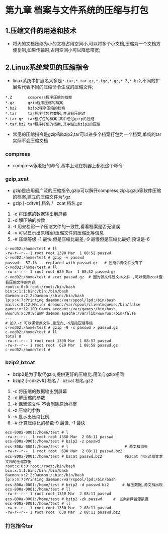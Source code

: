 # 第九章 档案与文件系统的压缩与打包


## 1.压缩文件的用途和技术

* 将大的文档压缩为小的文档占用空间小,可以将多个小文档,压缩为一个文档方便复制,如果传输时,占用空间小可以降低带宽;

## 2.Linux系统常见的压缩指令

* linux系统中扩展名大多是`*.tar,*.tar.gz,*.tgz,*.gz,*.Z,*.bz2`,不同的扩展名代表不同的压缩命令生成的压缩文件;
```
*.Z       compress程序压缩的档案
*.gz      gzip程序压缩的档案 
*.bz2     bzip2程序压缩的档案
*.tar     tar程序打包的数据,并没有压缩过
*.tar.gz  tar程打包的档案,其中经过gzip的压缩
*.tar.bz2 tar程序打包的档案,其中经过bzip2的压缩
```
* 常见的压缩指令是gzip和bzip2,tar可以进多个档案打包为一个档案,单纯的tar实际不会压缩文档

### compress

* compress很老旧的命令,基本上现在机器上都没这个命令

### gzip,zcat

* gzip是应用最广泛的压缩指令,gzip可以解开compress,zip与gzip等软件压缩的档案,建立的压缩文件为*.gz
* gzip [-cdtv#] 档名  /   zcat 档名.gz
1. -c 将压缩的数据输出到屏幕
2. -d 解压缩的参数
3. -t 用来检验一个压缩文件的一致性,看看档案是否无错误
4. -v 可以显示出原档案/压缩文件的压缩比等信息
5. -# 压缩等级,-1 最快,但是压缩比最差,-9 最慢但是压缩比最好,预设是-6

```
c-vod02:/home/test # ll
-rw-r--r-- 1 root root 1390 Mar  1 08:52 passwd
c-vod02:/home/test # gzip -v passwd
passwd:  57.1% -- replaced with passwd.gz   # 压缩后源文件没有了
c-vod02:/home/test # ll
-rw-r--r-- 1 root root 629 Mar  1 08:52 passwd.gz
c-vod02:/home/test # zcat passwd.gz  # 因为源文件是文本文件 ,可以使用zcat查看压缩文件的内容
root:x:0:0:root:/root:/bin/bash
bin:x:1:1:bin:/bin:/bin/bash
daemon:x:2:2:Daemon:/sbin:/bin/bash
lp:x:4:7:Printing daemon:/var/spool/lpd:/bin/bash
mail:x:8:12:Mailer daemon:/var/spool/clientmqueue:/bin/false
games:x:12:100:Games account:/var/games:/bin/bash
wwwrun:x:30:8:WWW daemon apache:/var/lib/wwwrun:/bin/false
...
# 加入-c 可以保留原文件,重定向,-9是指压缩等级
c-vod02:/home/test # gzip -9 -c passwd > passwd.gz
c-vod02:/home/test # ll
total 8
-rw-r--r-- 1 root root 1390 Mar  1 08:57 passwd
-rw-r--r-- 1 root root  629 Mar  1 08:58 passwd.gz
c-vod02:/home/test #
```

### bzip2,bzcat

* bzip2是为了取代gzip,提供更好的压缩比.用法与gzip相同
* bzip2 [-cdkzv#] 档名  /   bzcat 档名.gz2
1. -c 将压缩的数据输出到屏幕
2. -d 解压缩的参数
3. -k 保留源文件,不会删除原始档案
4. -z 压缩的参数
5. -v 显示出压缩比例
6. -# 计算压缩比的参数-9 最佳, -1 最快

```
ecs-800a-0001:/home/test # l
-rw-r--r--  1 root root 1350 Mar  2 08:11 passwd
ecs-800a-0001:/home/test # bzip2 -z passwd
ecs-800a-0001:/home/test # l                         # 源文档消失
-rw-r--r--  1 root root  630 Mar  2 08:11 passwd.bz2
ecs-800a-0001:/home/test # bzcat passwd.bz2          #bzcat 可以读取文本文档的压缩数据
root:x:0:0:root:/root:/bin/bash
bin:x:1:1:bin:/bin:/bin/bash
daemon:x:2:2:Daemon:/sbin:/bin/bash
lp:x:4:7:Printing daemon:/var/spool/lpd:/bin/bash
ecs-800a-0001:/home/test # bzip2 -d passwd.bz2      # 解压数据,源文档出现
ecs-800a-0001:/home/test # ll                      
-rw-r--r-- 1 root root 1350 Mar  2 08:11 passwd
ecs-800a-0001:/home/test # bzip2 -zk passwd     #  加k会保留源数据
ecs-800a-0001:/home/test # ll
-rw-r--r-- 1 root root 1350 Mar  2 08:11 passwd
-rw-r--r-- 1 root root  630 Mar  2 08:11 passwd.bz2
```
### 打包指令tar





